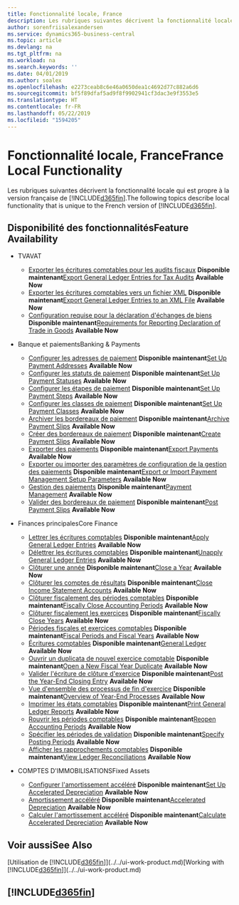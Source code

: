 ```yaml
---
title: Fonctionnalité locale, France
description: Les rubriques suivantes décrivent la fonctionnalité locale de la version française de Business Central.
author: sorenfriisalexandersen
ms.service: dynamics365-business-central
ms.topic: article
ms.devlang: na
ms.tgt_pltfrm: na
ms.workload: na
ms.search.keywords: ''
ms.date: 04/01/2019
ms.author: soalex
ms.openlocfilehash: e2273ceab8c6e46a0650dea1c4692d77c882a6d6
ms.sourcegitcommit: bf5f89dfaf5ad9f8f9902941cf3dac3e9f3553e5
ms.translationtype: HT
ms.contentlocale: fr-FR
ms.lasthandoff: 05/22/2019
ms.locfileid: "1594205"
---
```

# <a name="france-local-functionality"></a><span data-ttu-id="222ac-103">Fonctionnalité locale, France</span><span class="sxs-lookup"><span data-stu-id="222ac-103">France Local Functionality</span></span>
<span data-ttu-id="222ac-104">Les rubriques suivantes décrivent la fonctionnalité locale qui est propre à la version française de [!INCLUDE[d365fin](../../includes/d365fin_md.md)].</span><span class="sxs-lookup"><span data-stu-id="222ac-104">The following topics describe local functionality that is unique to the French version of [!INCLUDE[d365fin](../../includes/d365fin_md.md)].</span></span>  

## <a name="feature-availability"></a><span data-ttu-id="222ac-105">Disponibilité des fonctionnalités</span><span class="sxs-lookup"><span data-stu-id="222ac-105">Feature Availability</span></span>

* <span data-ttu-id="222ac-106">TVA</span><span class="sxs-lookup"><span data-stu-id="222ac-106">VAT</span></span>
    * <span data-ttu-id="222ac-107">[Exporter les écritures comptables pour les audits fiscaux](how-to-export-general-ledger-entries-for-tax-audits.md) **Disponible maintenant**</span><span class="sxs-lookup"><span data-stu-id="222ac-107">[Export General Ledger Entries for Tax Audits](how-to-export-general-ledger-entries-for-tax-audits.md) **Available Now**</span></span>
    * <span data-ttu-id="222ac-108">[Exporter les écritures comptables vers un fichier XML](how-to-export-general-ledger-entries-to-an-xml-file.md) **Disponible maintenant**</span><span class="sxs-lookup"><span data-stu-id="222ac-108">[Export General Ledger Entries to an XML File](how-to-export-general-ledger-entries-to-an-xml-file.md) **Available Now**</span></span>
    * <span data-ttu-id="222ac-109">[Configuration requise pour la déclaration d'échanges de biens](requirements-for-reporting-declaration-of-trade-in-goods.md) **Disponible maintenant**</span><span class="sxs-lookup"><span data-stu-id="222ac-109">[Requirements for Reporting Declaration of Trade in Goods](requirements-for-reporting-declaration-of-trade-in-goods.md) **Available Now**</span></span>

* <span data-ttu-id="222ac-110">Banque et paiements</span><span class="sxs-lookup"><span data-stu-id="222ac-110">Banking & Payments</span></span>
    * <span data-ttu-id="222ac-111">[Configurer les adresses de paiement](how-to-set-up-payment-addresses.md) **Disponible maintenant**</span><span class="sxs-lookup"><span data-stu-id="222ac-111">[Set Up Payment Addresses](how-to-set-up-payment-addresses.md) **Available Now**</span></span>
    * <span data-ttu-id="222ac-112">[Configurer les statuts de paiement](how-to-set-up-payment-statuses.md) **Disponible maintenant**</span><span class="sxs-lookup"><span data-stu-id="222ac-112">[Set Up Payment Statuses](how-to-set-up-payment-statuses.md) **Available Now**</span></span>
    * <span data-ttu-id="222ac-113">[Configurer les étapes de paiement](how-to-set-up-payment-steps.md) **Disponible maintenant**</span><span class="sxs-lookup"><span data-stu-id="222ac-113">[Set Up Payment Steps](how-to-set-up-payment-steps.md) **Available Now**</span></span>
    * <span data-ttu-id="222ac-114">[Configurer les classes de paiement](how-to-set-up-payment-classes.md) **Disponible maintenant**</span><span class="sxs-lookup"><span data-stu-id="222ac-114">[Set Up Payment Classes](how-to-set-up-payment-classes.md) **Available Now**</span></span>
    * <span data-ttu-id="222ac-115">[Archiver les bordereaux de paiement](how-to-archive-payment-slips.md) **Disponible maintenant**</span><span class="sxs-lookup"><span data-stu-id="222ac-115">[Archive Payment Slips](how-to-archive-payment-slips.md) **Available Now**</span></span>
    * <span data-ttu-id="222ac-116">[Créer des bordereaux de paiement](how-to-create-payment-slips.md) **Disponible maintenant**</span><span class="sxs-lookup"><span data-stu-id="222ac-116">[Create Payment Slips](how-to-create-payment-slips.md) **Available Now**</span></span>
    * <span data-ttu-id="222ac-117">[Exporter des paiements](how-to-export-payments.md) **Disponible maintenant**</span><span class="sxs-lookup"><span data-stu-id="222ac-117">[Export Payments](how-to-export-payments.md) **Available Now**</span></span>
    * <span data-ttu-id="222ac-118">[Exporter ou importer des paramètres de configuration de la gestion des paiements](how-to-export-or-import-payment-management-setup-parameters.md) **Disponible maintenant**</span><span class="sxs-lookup"><span data-stu-id="222ac-118">[Export or Import Payment Management Setup Parameters](how-to-export-or-import-payment-management-setup-parameters.md) **Available Now**</span></span>
    * <span data-ttu-id="222ac-119">[Gestion des paiements](payment-management.md) **Disponible maintenant**</span><span class="sxs-lookup"><span data-stu-id="222ac-119">[Payment Management](payment-management.md) **Available Now**</span></span>
    * <span data-ttu-id="222ac-120">[Valider des bordereaux de paiement](how-to-post-payment-slips.md) **Disponible maintenant**</span><span class="sxs-lookup"><span data-stu-id="222ac-120">[Post Payment Slips](how-to-post-payment-slips.md) **Available Now**</span></span>

* <span data-ttu-id="222ac-121">Finances principales</span><span class="sxs-lookup"><span data-stu-id="222ac-121">Core Finance</span></span>
    * <span data-ttu-id="222ac-122">[Lettrer les écritures comptables](how-to-apply-general-ledger-entries.md) **Disponible maintenant**</span><span class="sxs-lookup"><span data-stu-id="222ac-122">[Apply General Ledger Entries](how-to-apply-general-ledger-entries.md) **Available Now**</span></span>
    * <span data-ttu-id="222ac-123">[Délettrer les écritures comptables](how-to-unapply-general-ledger-entries.md) **Disponible maintenant**</span><span class="sxs-lookup"><span data-stu-id="222ac-123">[Unapply General Ledger Entries](how-to-unapply-general-ledger-entries.md) **Available Now**</span></span>
    * <span data-ttu-id="222ac-124">[Clôturer une année](how-to-close-years.md) **Disponible maintenant**</span><span class="sxs-lookup"><span data-stu-id="222ac-124">[Close a Year](how-to-close-years.md) **Available Now**</span></span>
    * <span data-ttu-id="222ac-125">[Clôturer les comptes de résultats](how-to-close-income-statement-accounts.md) **Disponible maintenant**</span><span class="sxs-lookup"><span data-stu-id="222ac-125">[Close Income Statement Accounts](how-to-close-income-statement-accounts.md) **Available Now**</span></span>
    * <span data-ttu-id="222ac-126">[Clôturer fiscalement des périodes comptables](how-to-fiscally-close-accounting-periods.md) **Disponible maintenant**</span><span class="sxs-lookup"><span data-stu-id="222ac-126">[Fiscally Close Accounting Periods](how-to-fiscally-close-accounting-periods.md) **Available Now**</span></span>
    * <span data-ttu-id="222ac-127">[Clôturer fiscalement les exercices](how-to-fiscally-close-years.md) **Disponible maintenant**</span><span class="sxs-lookup"><span data-stu-id="222ac-127">[Fiscally Close Years](how-to-fiscally-close-years.md) **Available Now**</span></span>
    * <span data-ttu-id="222ac-128">[Périodes fiscales et exercices comptables](fiscal-periods-and-fiscal-years.md) **Disponible maintenant**</span><span class="sxs-lookup"><span data-stu-id="222ac-128">[Fiscal Periods and Fiscal Years](fiscal-periods-and-fiscal-years.md) **Available Now**</span></span>
    * <span data-ttu-id="222ac-129">[Écritures comptables](general-ledger.md) **Disponible maintenant**</span><span class="sxs-lookup"><span data-stu-id="222ac-129">[General Ledger](general-ledger.md) **Available Now**</span></span>
    * <span data-ttu-id="222ac-130">[Ouvrir un duplicata de nouvel exercice comptable](how-to-open-a-new-fiscal-year-duplicate.md) **Disponible maintenant**</span><span class="sxs-lookup"><span data-stu-id="222ac-130">[Open a New Fiscal Year Duplicate](how-to-open-a-new-fiscal-year-duplicate.md) **Available Now**</span></span>
    * <span data-ttu-id="222ac-131">[Valider l'écriture de clôture d'exercice](how-to-post-the-year-end-closing-entry.md) **Disponible maintenant**</span><span class="sxs-lookup"><span data-stu-id="222ac-131">[Post the Year-End Closing Entry](how-to-post-the-year-end-closing-entry.md) **Available Now**</span></span>
    * <span data-ttu-id="222ac-132">[Vue d'ensemble des processus de fin d'exercice](year-end-processes-overview.md) **Disponible maintenant**</span><span class="sxs-lookup"><span data-stu-id="222ac-132">[Overview of Year-End Processes](year-end-processes-overview.md) **Available Now**</span></span>
    * <span data-ttu-id="222ac-133">[Imprimer les états comptables](how-to-print-general-ledger-reports.md) **Disponible maintenant**</span><span class="sxs-lookup"><span data-stu-id="222ac-133">[Print General Ledger Reports](how-to-print-general-ledger-reports.md) **Available Now**</span></span>
    * <span data-ttu-id="222ac-134">[Rouvrir les périodes comptables](how-to-reopen-accounting-periods.md) **Disponible maintenant**</span><span class="sxs-lookup"><span data-stu-id="222ac-134">[Reopen Accounting Periods](how-to-reopen-accounting-periods.md) **Available Now**</span></span>
    * <span data-ttu-id="222ac-135">[Spécifier les périodes de validation](how-to-specify-posting-periods.md) **Disponible maintenant**</span><span class="sxs-lookup"><span data-stu-id="222ac-135">[Specify Posting Periods](how-to-specify-posting-periods.md) **Available Now**</span></span>
    * <span data-ttu-id="222ac-136">[Afficher les rapprochements comptables](how-to-view-ledger-reconciliations.md) **Disponible maintenant**</span><span class="sxs-lookup"><span data-stu-id="222ac-136">[View Ledger Reconciliations](how-to-view-ledger-reconciliations.md) **Available Now**</span></span>

* <span data-ttu-id="222ac-137">COMPTES D'IMMOBILISATIONS</span><span class="sxs-lookup"><span data-stu-id="222ac-137">Fixed Assets</span></span>
    * <span data-ttu-id="222ac-138">[Configurer l'amortissement accéléré](how-to-set-up-accelerated-depreciation.md) **Disponible maintenant**</span><span class="sxs-lookup"><span data-stu-id="222ac-138">[Set Up Accelerated Depreciation](how-to-set-up-accelerated-depreciation.md) **Available Now**</span></span>
    * <span data-ttu-id="222ac-139">[Amortissement accéléré](accelerated-depreciation.md) **Disponible maintenant**</span><span class="sxs-lookup"><span data-stu-id="222ac-139">[Accelerated Depreciation](accelerated-depreciation.md) **Available Now**</span></span>
    * <span data-ttu-id="222ac-140">[Calculer l'amortissement accéléré](how-to-calculate-accelerated-depreciation.md) **Disponible maintenant**</span><span class="sxs-lookup"><span data-stu-id="222ac-140">[Calculate Accelerated Depreciation](how-to-calculate-accelerated-depreciation.md) **Available Now**</span></span>

## <a name="see-also"></a><span data-ttu-id="222ac-141">Voir aussi</span><span class="sxs-lookup"><span data-stu-id="222ac-141">See Also</span></span>
<span data-ttu-id="222ac-142">[Utilisation de [!INCLUDE[d365fin](../../includes/d365fin_md.md)]](../../ui-work-product.md)</span><span class="sxs-lookup"><span data-stu-id="222ac-142">[Working with [!INCLUDE[d365fin](../../includes/d365fin_md.md)]](../../ui-work-product.md)</span></span>     

## [!INCLUDE[d365fin](../../includes/free_trial_md.md)]  
